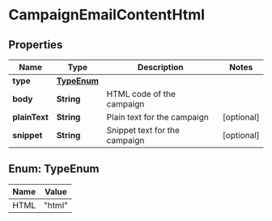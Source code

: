 

# CampaignEmailContentHtml

## Properties

Name | Type | Description | Notes
------------ | ------------- | ------------- | -------------
**type** | [**TypeEnum**](#TypeEnum) |  | 
**body** | **String** | HTML code of the campaign | 
**plainText** | **String** | Plain text for the campaign |  [optional]
**snippet** | **String** | Snippet text for the campaign |  [optional]



## Enum: TypeEnum

Name | Value
---- | -----
HTML | &quot;html&quot;



